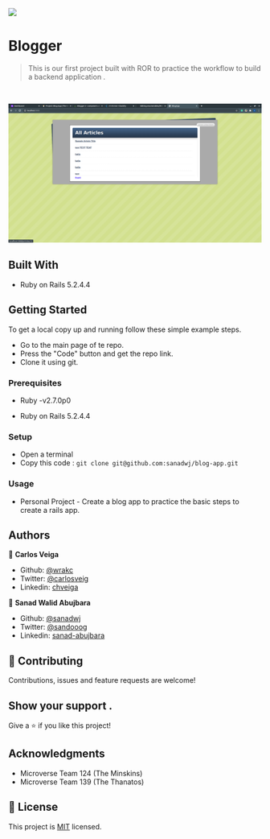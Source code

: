 
![](https://img.shields.io/badge/Microverse-blueviolet)

# Blogger

> This is our first project built with ROR to practice the workflow to build a backend application .

<br>

![screenshot](./screenshot.png)




## Built With

- Ruby on Rails 5.2.4.4


## Getting Started

To get a local copy up and running follow these simple example steps.

- Go to the main page of te repo.
- Press the "Code" button and get the repo link.
- Clone it using git.

### Prerequisites

- Ruby -v2.7.0p0

- Ruby on Rails 5.2.4.4


### Setup
 - Open a terminal
 - Copy this code : 
        ```
        git clone git@github.com:sanadwj/blog-app.git
        ```

### Usage

- Personal Project - Create a blog app to practice the basic steps to create a rails app. 
       

## Authors

👤 **Carlos Veiga**

- Github: [@wrakc](https://github.com/wrakc)
- Twitter: [@carlosveig](https://twitter.com/carlosveig)
- Linkedin: [chveiga](https://linkedin.com/chveiga)  

👤 **Sanad Walid Abujbara**

- Github: [@sanadwj](https://github.com/githubhandle)
- Twitter: [@sandooog](https://twitter.com/sandooog)
- Linkedin: [sanad-abujbara](https://linkedin.com/in/sanad-abujbara)

## 🤝 Contributing

Contributions, issues and feature requests are welcome!


## Show your support .

Give a ⭐️ if you like this project!

## Acknowledgments

- Microverse Team 124 (The Minskins)
- Microverse Team 139 (The Thanatos)

## 📝 License

This project is [MIT](lic.url) licensed.